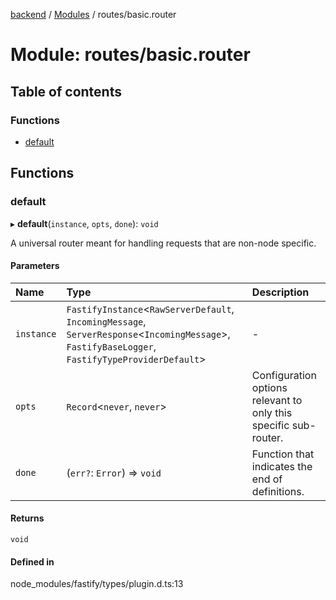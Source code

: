 [backend](../README.md) / [Modules](../modules.md) / routes/basic.router

# Module: routes/basic.router

## Table of contents

### Functions

- [default](routes_basic_router.md#default)

## Functions

### default

▸ **default**(`instance`, `opts`, `done`): `void`

A universal router meant for handling requests that are non-node specific.

#### Parameters

| Name | Type | Description |
| :------ | :------ | :------ |
| `instance` | `FastifyInstance`<`RawServerDefault`, `IncomingMessage`, `ServerResponse`<`IncomingMessage`\>, `FastifyBaseLogger`, `FastifyTypeProviderDefault`\> | - |
| `opts` | `Record`<`never`, `never`\> | Configuration options relevant to only this specific sub-router. |
| `done` | (`err?`: `Error`) => `void` | Function that indicates the end of definitions. |

#### Returns

`void`

#### Defined in

node_modules/fastify/types/plugin.d.ts:13

